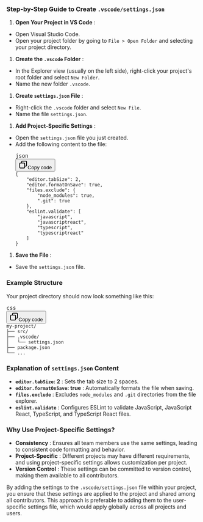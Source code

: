 ### Step-by-Step Guide to Create `.vscode/settings.json`

1. **Open Your Project in VS Code** :

* Open Visual Studio Code.
* Open your project folder by going to `File > Open Folder` and selecting your project directory.

1. **Create the `.vscode` Folder** :

* In the Explorer view (usually on the left side), right-click your project's root folder and select `New Folder`.
* Name the new folder `.vscode`.

1. **Create `settings.json` File** :

* Right-click the `.vscode` folder and select `New File`.
* Name the file `settings.json`.

1. **Add Project-Specific Settings** :

* Open the `settings.json` file you just created.
* Add the following content to the file:
  <pre><div class="dark bg-gray-950 rounded-md border-[0.5px] border-token-border-medium"><div class="flex items-center relative text-token-text-secondary bg-token-main-surface-secondary px-4 py-2 text-xs font-sans justify-between rounded-t-md"><span>json</span><div class="flex items-center"><span class="" data-state="closed"><button class="flex gap-1 items-center"><svg xmlns="http://www.w3.org/2000/svg" width="24" height="24" fill="none" viewBox="0 0 24 24" class="icon-sm"><path fill="currentColor" fill-rule="evenodd" d="M7 5a3 3 0 0 1 3-3h9a3 3 0 0 1 3 3v9a3 3 0 0 1-3 3h-2v2a3 3 0 0 1-3 3H5a3 3 0 0 1-3-3v-9a3 3 0 0 1 3-3h2zm2 2h5a3 3 0 0 1 3 3v5h2a1 1 0 0 0 1-1V5a1 1 0 0 0-1-1h-9a1 1 0 0 0-1 1zM5 9a1 1 0 0 0-1 1v9a1 1 0 0 0 1 1h9a1 1 0 0 0 1-1v-9a1 1 0 0 0-1-1z" clip-rule="evenodd"></path></svg>Copy code</button></span></div></div><div class="overflow-y-auto p-4" dir="ltr"><code class="!whitespace-pre hljs language-json">{
      "editor.tabSize": 2,
      "editor.formatOnSave": true,
      "files.exclude": {
          "node_modules": true,
          ".git": true
      },
      "eslint.validate": [
          "javascript",
          "javascriptreact",
          "typescript",
          "typescriptreact"
      ]
  }
  </code></div></div></pre>

1. **Save the File** :

* Save the `settings.json` file.

### Example Structure

Your project directory should now look something like this:

<pre><div class="dark bg-gray-950 rounded-md border-[0.5px] border-token-border-medium"><div class="flex items-center relative text-token-text-secondary bg-token-main-surface-secondary px-4 py-2 text-xs font-sans justify-between rounded-t-md"><span>css</span><div class="flex items-center"><span class="" data-state="closed"><button class="flex gap-1 items-center"><svg xmlns="http://www.w3.org/2000/svg" width="24" height="24" fill="none" viewBox="0 0 24 24" class="icon-sm"><path fill="currentColor" fill-rule="evenodd" d="M7 5a3 3 0 0 1 3-3h9a3 3 0 0 1 3 3v9a3 3 0 0 1-3 3h-2v2a3 3 0 0 1-3 3H5a3 3 0 0 1-3-3v-9a3 3 0 0 1 3-3h2zm2 2h5a3 3 0 0 1 3 3v5h2a1 1 0 0 0 1-1V5a1 1 0 0 0-1-1h-9a1 1 0 0 0-1 1zM5 9a1 1 0 0 0-1 1v9a1 1 0 0 0 1 1h9a1 1 0 0 0 1-1v-9a1 1 0 0 0-1-1z" clip-rule="evenodd"></path></svg>Copy code</button></span></div></div><div class="overflow-y-auto p-4" dir="ltr"><code class="!whitespace-pre hljs language-css">my-project/
├── src/
├── .vscode/
│   └── settings.json
├── package.json
└── ...
</code></div></div></pre>

### Explanation of `settings.json` Content

* **`editor.tabSize`: 2** : Sets the tab size to 2 spaces.
* **`editor.formatOnSave`: true** : Automatically formats the file when saving.
* **`files.exclude`** : Excludes `node_modules` and `.git` directories from the file explorer.
* **`eslint.validate`** : Configures ESLint to validate JavaScript, JavaScript React, TypeScript, and TypeScript React files.

### Why Use Project-Specific Settings?

* **Consistency** : Ensures all team members use the same settings, leading to consistent code formatting and behavior.
* **Project-Specific** : Different projects may have different requirements, and using project-specific settings allows customization per project.
* **Version Control** : These settings can be committed to version control, making them available to all contributors.

By adding the settings to the `.vscode/settings.json` file within your project, you ensure that these settings are applied to the project and shared among all contributors. This approach is preferable to adding them to the user-specific settings file, which would apply globally across all projects and users.
